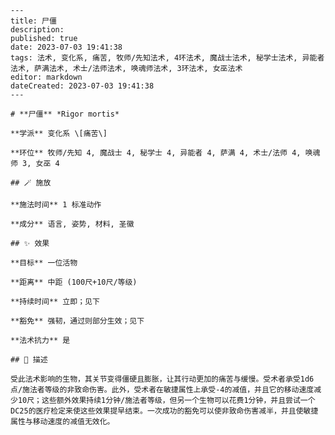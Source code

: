 
    ---
    title: 尸僵
    description: 
    published: true
    date: 2023-07-03 19:41:38
    tags: 法术, 变化系, 痛苦, 牧师/先知法术, 4环法术, 魔战士法术, 秘学士法术, 异能者法术, 萨满法术, 术士/法师法术, 唤魂师法术, 3环法术, 女巫法术
    editor: markdown
    dateCreated: 2023-07-03 19:41:38
    ---

    # **尸僵** *Rigor mortis*

    **学派** 变化系 \[痛苦\] 

    **环位** 牧师/先知 4, 魔战士 4, 秘学士 4, 异能者 4, 萨满 4, 术士/法师 4, 唤魂师 3, 女巫 4

    ## 🪄 施放

    **施法时间** 1 标准动作

    **成分** 语言, 姿势, 材料, 圣徽

    ## ✨ 效果 

    **目标** 一位活物 

    **距离** 中距 (100尺+10尺/等级)  

    **持续时间** 立即；见下 

    **豁免** 强韧，通过则部分生效；见下

    **法术抗力** 是

    ## 📖 描述

    受此法术影响的生物，其关节变得僵硬且膨胀，让其行动更加的痛苦与缓慢。受术者承受1d6点/施法者等级的非致命伤害。此外，受术者在敏捷属性上承受-4的减值，并且它的移动速度减少10尺；这些额外效果持续1分钟/施法者等级，但另一个生物可以花费1分钟，并且尝试一个DC25的医疗检定来使这些效果提早结束。一次成功的豁免可以使非致命伤害减半，并且使敏捷属性与移动速度的减值无效化。
    